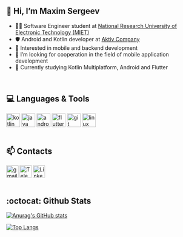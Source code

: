 ##  👋  Hi, I’m Maxim Sergeev
  - 👨‍💻 Software Engineer student at [National Research University of Electronic Technology (MIET)](https://eng.miet.ru/)
  - 🛡️ Android and Kotlin developer at [Aktiv Company](https://aktiv-company.com/)
  - 📱 Interested in mobile and backend development
  - 👀 I’m looking for cooperation in the field of mobile application development
  - 🌱 Currently studying Kotlin Multiplatform, Android and Flutter
<br>

##  💻  Languages & Tools 
  <a href="https://kotlinlang.org/" target="_blank"> <img src="https://user-images.githubusercontent.com/68668504/138495244-e0ca199f-7e94-41b9-8a35-a69b6e253259.png" alt="kotlin" width="36" height="36"/></a>
  <a href="https://www.java.com/" target="_blank"> <img src="https://user-images.githubusercontent.com/68668504/138495452-e01d5afa-1ab4-4a1e-996d-fed498b41f74.png" alt="java" width="36" height="36"/></a>
  <a href="https://developer.android.com/" target="_blank"> <img src="https://user-images.githubusercontent.com/68668504/138495306-85509155-d879-4833-a42c-0adca4303fa5.png" alt="android" width="36" height="36"/></a>
  <a href="https://flutter.dev" target="_blank"> <img src="https://github.com/mugz3m/mugz3m/assets/80107020/8c639e57-1370-43e8-96b3-f8c6d6bc1a71" alt="flutter" width="36" height="36"/></a>
  <a href="https://git-scm.com/" target="_blank"> <img src="https://user-images.githubusercontent.com/68668504/138495504-ab239a3a-663c-47b6-a068-bdb4e9cde7df.png" alt="git" width="36" height="36"/></a> 
  <a href="https://www.linux.org/" target="_blank"> <img src="https://user-images.githubusercontent.com/68668504/138495384-4231439d-9fb7-4f05-bc8f-789e68806706.png" alt="linux" width="36" height="36"/> </a>
<br><br>
  
##  📫  Contacts
<a href="mailto:mugz3m.work@gmail.com" target="_blank"> <img align="left" alt="gmail" width="32px" height="32px" src="https://user-images.githubusercontent.com/68668504/138495097-1b0d432d-4977-404d-a2f3-5b1b1b397d01.png"/></a>
<a href="https://t.me/mugz3m" target="_blank"> <img align="left" alt="Telegram" width="32px" height="32px" src="https://user-images.githubusercontent.com/68668504/138497730-b26bca28-3bee-4a5a-9136-544085db17fe.png"/></a>
<a href="https://www.linkedin.com/in/mugz3m/" target="_blank"> <img align="left" alt="Linkedin" width="32px" height="32px" src="https://user-images.githubusercontent.com/68668504/138497705-05898a8f-df50-4140-8a66-5145073ae846.png"/></a>
<br><br><br>

## :octocat: Github Stats
[![Anurag's GitHub stats](https://github-readme-stats.vercel.app/api?username=mugz3m&count_private=true&show_icons=true&theme=tokyonight)](https://github.com/anuraghazra/github-readme-stats)

[![Top Langs](https://github-readme-stats.vercel.app/api/top-langs/?username=mugz3m&layout=compact&count_private=true&show_icons=true&theme=tokyonight)](https://github.com/anuraghazra/github-readme-stats)
